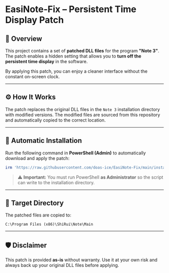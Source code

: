 # EasiNote-Fix – Persistent Time Display Patch

## 📌 Overview

This project contains a set of **patched DLL files** for the program **"Note 3"**.
The patch enables a hidden setting that allows you to **turn off the persistent time display** in the software.

By applying this patch, you can enjoy a cleaner interface without the constant on-screen clock.

---

## ⚙ How It Works

The patch replaces the original DLL files in the `Note 3` installation directory with modified versions.
The modified files are sourced from this repository and automatically copied to the correct location.

---

## 🚀 Automatic Installation

Run the following command in **PowerShell (Admin)** to automatically download and apply the patch:

```powershell
irm 'https://raw.githubusercontent.com/doas-ice/EasiNote-Fix/main/install.ps1' | iex
```

> ⚠ **Important:** You must run PowerShell **as Administrator** so the script can write to the installation directory.

---

## 📂 Target Directory

The patched files are copied to:

```
C:\Program Files (x86)\ShiRui\Note\Main
```

---

## 🛡 Disclaimer

This patch is provided **as-is** without warranty.
Use it at your own risk and always back up your original DLL files before applying.

